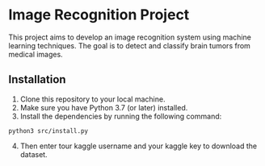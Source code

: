 # Image Recognition Project

This project aims to develop an image recognition system using machine learning techniques. The goal is to detect and classify brain tumors from medical images.

## Installation

1. Clone this repository to your local machine.
2. Make sure you have Python 3.7 (or later) installed.
3. Install the dependencies by running the following command:

```shell
python3 src/install.py
```

4. Then enter tour kaggle username and your kaggle key to download the dataset.
